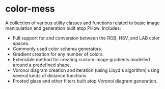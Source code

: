 # color-mess

A collection of various utility classes and functions related to basic image manipulation and generation built atop Pillow. Includes:
  * Full support for and conversion between the RGB, HSV, and LAB color spaces.
  * Commonly used color schema generators.
  * Gradient creation for any number of colors.
  * Extensible method for creating custom image gradients modelled around a predefined shape.
  * Voronoi diagram creation and iteration (using Lloyd's algorithm) using several kinds of distance functions. 
  * Frosted glass and other filters built atop Voronoi diagram generation.

